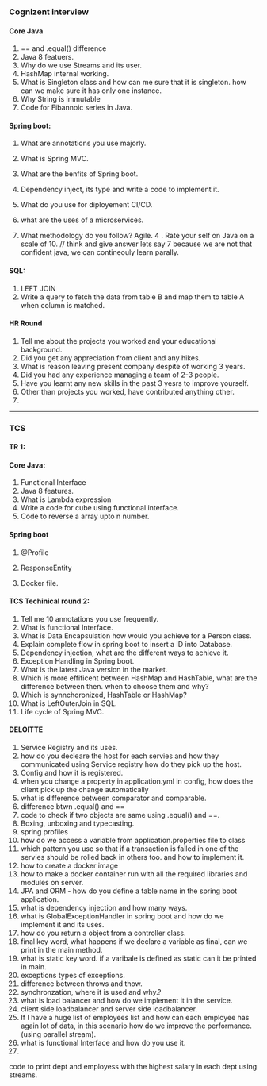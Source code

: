 ### Cognizent interview
#### Core Java
1. == and .equal() difference
2. Java 8 featuers.
3. Why do we use Streams and its user.
4. HashMap internal working.
5. What is Singleton class and how can me sure that it is singleton. how can we make sure it has only one instance.
6. Why String is immutable
7. Code for Fibannoic series in Java.

#### Spring boot:
1. What are annotations you use majorly.
2. What is Spring MVC.
3. What are the benfits of Spring boot.
4. Dependency inject, its type and write a code to implement it.

1. What do you use for diployement CI/CD.
2. what are the uses of a microservices.
3. What methodology do you follow?  Agile.
4 . Rate your self on Java on a scale of 10. // think and give answer lets say 7 because we are not that confident java, we can contineouly learn parally.

#### SQL:
1. LEFT JOIN
2. Write a query to fetch the data from table B and map them to table A when column is matched.


#### HR Round
1. Tell me about the projects you worked and your educational background.
2. Did you get any appreciation from client and any hikes.
3. What is reason leaving present company despite of working 3 years.
4. Did you had any experience managing a team of 2-3 people.
5. Have you learnt any new skills in the past 3 yesrs to improve yourself.
6. Other than projects you worked, have contributed anything other.
7. 

-----------------------------------
### TCS
#### TR 1:

#### Core Java:
1. Functional Interface
2. Java 8 features.
3. What is Lambda expression
4. Write a code for cube using functional interface.
5. Code to reverse a array upto n number.

#### Spring boot 
1. @Profile
2. ResponseEntity 

1. Docker file.



#### TCS Techinical round 2:

1. Tell me 10 annotations you use frequently.
2. What is functional Interface. 
3. What is Data Encapsulation how would you achieve for a Person class.
4. Explain complete flow in spring boot to insert a ID into Database.
5. Dependency injection, what are the different ways to achieve it.
6. Exception Handling in Spring boot.
7. What is the latest Java version in the market.
8. Which is more effificent between HashMap and HashTable, what are the difference between then. when to choose them and why?
9. Which is synnchoronized, HashTable or HashMap?
10. What is LeftOuterJoin in SQL.
11. Life cycle of Spring MVC.

#### DELOITTE
1. Service Registry and its uses.
2. how do you decleare the host for each servies and how they communicated using Service registry how do they pick up the host.
3. Config and how it is registered.
4. when you change a property in application.yml in config, how does the client pick up the change automatically
5. what is difference between comparator and comparable.
6. difference btwn .equal() and ==
7. code to check if two objects are same using .equal() and ==.
8. Boxing, unboxing and typecasting.  
9. spring profiles
10. how do we access a variable from application.properties file to class
11. which pattern you use so that if a transaction is failed in one of the servies should be rolled back in others too. and how to implement it.
12. how to create a docker image
13. how to make a docker container run with all the required libraries and modules on server.
14. JPA and ORM - how do you define a table name in the spring boot application.
15. what is dependency injection and how many ways.
16. what is GlobalExceptionHandler in spring boot and how do we implement it and its uses.
17. how do you return a object from a controller class.
18. final key word, what happens if we declare a variable as final, can we print in the main method.
19. what is static key word. if a varibale is defined as static can it be printed in main.
20. exceptions types of exceptions.
21. difference between throws and thow.
22. synchronzation, where it is used and why.?
23. what is load balancer and how do we implement it in the service.
24. client side loadbalancer and server side loadbalancer.
25. If I have a huge list of employees list and how can each employee has again lot of data, in this scenario how do we improve the performance.(using parallel stream).
26. what is functional Interface and how do you use it.
27. 

code to print dept and employess with the highest salary in each dept using streams.
